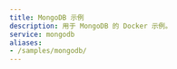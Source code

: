 ```yaml
---
title: MongoDB 示例
description: 用于 MongoDB 的 Docker 示例。
service: mongodb
aliases:
- /samples/mongodb/
---
```

